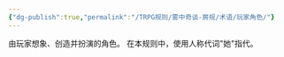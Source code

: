 ```yaml
---
{"dg-publish":true,"permalink":"/TRPG规则/雾中奇谈-房规/术语/玩家角色/"}
---
```


由玩家想象、创造并扮演的角色。
在本规则中，使用人称代词"她"指代。
